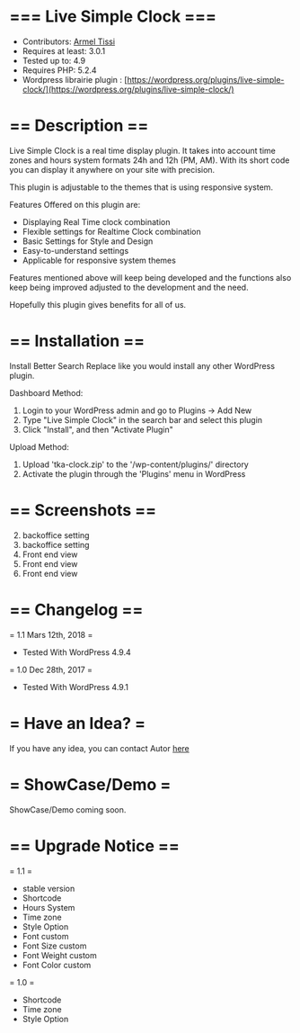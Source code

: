 # === Live Simple Clock ===
* Contributors: [Armel Tissi](https://plus.google.com/113614768986509116921)
* Requires at least: 3.0.1
* Tested up to: 4.9
* Requires PHP: 5.2.4
* Wordpress librairie plugin : [https://wordpress.org/plugins/live-simple-clock/](https://wordpress.org/plugins/live-simple-clock/)
# == Description ==

Live Simple Clock is a real time display plugin. It takes into account time zones and hours system formats 24h and 12h (PM, AM). With its short code you can display it anywhere on your site with precision.

This plugin is adjustable to the themes that is using responsive system.

Features Offered on this plugin are:

* Displaying Real Time clock combination
* Flexible settings  for Realtime Clock combination
* Basic Settings for Style and Design
* Easy-to-understand settings 
* Applicable for responsive system themes 

Features mentioned above will keep being developed and the functions also keep being improved adjusted to the development and the need.

Hopefully this plugin gives benefits for all of us.

# == Installation ==

Install Better Search Replace like you would install any other WordPress plugin.

Dashboard Method:

1. Login to your WordPress admin and go to Plugins -> Add New
2. Type "Live Simple Clock" in the search bar and select this plugin
3. Click "Install", and then "Activate Plugin"


Upload Method:

1. Upload 'tka-clock.zip' to the '/wp-content/plugins/' directory
2. Activate the plugin through the 'Plugins' menu in WordPress


# == Screenshots ==

2. backoffice setting
3. backoffice setting
4. Front end view
5. Front end view
6. Front end view

# == Changelog ==

= 1.1 Mars 12th, 2018 =
* Tested With WordPress 4.9.4

= 1.0 Dec 28th, 2017 =
* Tested With WordPress 4.9.1



# = Have an Idea?  =
If you have any idea, you can contact Autor [here](https://plus.google.com/113614768986509116921)

# = ShowCase/Demo =

ShowCase/Demo coming soon.

# == Upgrade Notice ==

= 1.1 =
* stable version
* Shortcode
* Hours System
* Time zone
* Style Option
* Font custom
* Font Size custom
* Font Weight custom
* Font Color custom

= 1.0 =
* Shortcode
* Time zone
* Style Option

